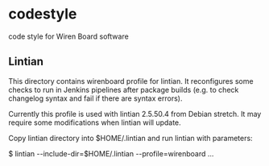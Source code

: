# codestyle
code style for Wiren Board software

Lintian
-------

This directory contains wirenboard profile for lintian. It reconfigures some
checks to run in Jenkins pipelines after package builds (e.g. to check
changelog syntax and fail if there are syntax errors).

Currently this profile is used with lintian 2.5.50.4 from Debian stretch.
It may require some modifications when lintian will update.

Copy lintian directory into $HOME/.lintian and run lintian with parameters:

  $ lintian --include-dir=$HOME/.lintian --profile=wirenboard ...
